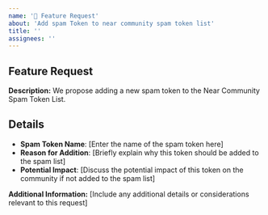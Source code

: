 ```yaml
---
name: '🚀︎ Feature Request'
about: 'Add spam Token to near community spam token list'
title: ''
assignees: ''
---
```


## Feature Request

**Description:**
We propose adding a new spam token to the Near Community Spam Token List.

## Details

- **Spam Token Name**: [Enter the name of the spam token here]
- **Reason for Addition**: [Briefly explain why this token should be added to the spam list]
- **Potential Impact**: [Discuss the potential impact of this token on the community if not added to the spam list]

**Additional Information:**
[Include any additional details or considerations relevant to this request]
